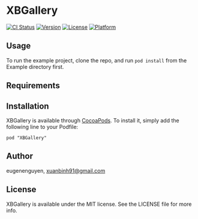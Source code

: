 # XBGallery

[![CI Status](http://img.shields.io/travis/eugenenguyen/XBGallery.svg?style=flat)](https://travis-ci.org/eugenenguyen/XBGallery)
[![Version](https://img.shields.io/cocoapods/v/XBGallery.svg?style=flat)](http://cocoadocs.org/docsets/XBGallery)
[![License](https://img.shields.io/cocoapods/l/XBGallery.svg?style=flat)](http://cocoadocs.org/docsets/XBGallery)
[![Platform](https://img.shields.io/cocoapods/p/XBGallery.svg?style=flat)](http://cocoadocs.org/docsets/XBGallery)

## Usage

To run the example project, clone the repo, and run `pod install` from the Example directory first.

## Requirements

## Installation

XBGallery is available through [CocoaPods](http://cocoapods.org). To install
it, simply add the following line to your Podfile:

    pod "XBGallery"

## Author

eugenenguyen, xuanbinh91@gmail.com

## License

XBGallery is available under the MIT license. See the LICENSE file for more info.

